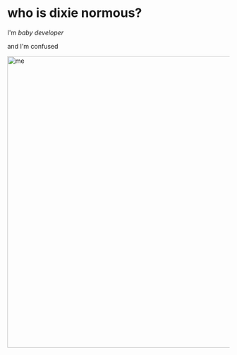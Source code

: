 # who is dixie normous?

I'm *baby developer*

and I'm confused

<img width="661" alt="me" src="https://github.com/em1milli/em1milli/assets/173946976/f39b89f3-4048-4910-9652-d92592d8bb14">


